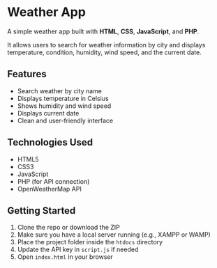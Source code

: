 #  Weather App

A simple weather app built with **HTML**, **CSS**, **JavaScript**, and **PHP**.

It allows users to search for weather information by city and displays temperature, condition, humidity, wind speed, and the current date.



## Features

-  Search weather by city name
- Displays temperature in Celsius
- Shows humidity and wind speed
-  Displays current date
- Clean and user-friendly interface



## Technologies Used

- HTML5
- CSS3
- JavaScript 
- PHP (for API connection)
- OpenWeatherMap API



## Getting Started

1. Clone the repo or download the ZIP
2. Make sure you have a local server running (e.g., XAMPP or WAMP)
3. Place the project folder inside the `htdocs` directory
4. Update the API key in `script.js` if needed
5. Open `index.html` in your browser





